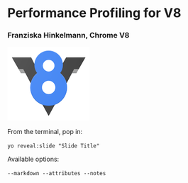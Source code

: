 
# Performance Profiling for V8
### Franziska Hinkelmann, Chrome V8

![V8 logo](./resources/images/v8logo.png)

From the terminal, pop in:

  ```yo reveal:slide "Slide Title"```

Available options:

 ```--markdown --attributes --notes```
